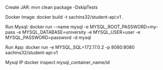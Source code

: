 Create JAR:
mvn clean package -DskipTests

Docker Image:
docker build -t sachins32/student-api:v1 .

Run Mysql:
docker run --name mysql -e MYSQL_ROOT_PASSWORD=my-pass -e MYSQL_DATABASE=university -e MYSQL_USER=user -e MYSQL_PASSWORD=password -d mysql

Run App:
docker run -e MYSQL_SQL=172.17.0.2 -p 8080:8080 sachins32/student-api:v1

Mysql IP
docker inspect mysql_container_name/id
 